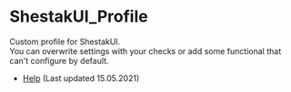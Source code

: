 # ShestakUI_Profile
Custom profile for ShestakUI.  
You can overwrite settings with your checks or add some functional that can't configure by default.
* [Help](https://github.com/Wetxius/ShestakUI_Profile/wiki/) (Last updated 15.05.2021)
